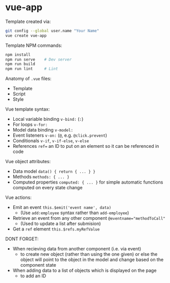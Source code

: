 # vue-app

Template created via:
```zsh
git config --global user.name "Your Name"
vue create vue-app
```

Template NPM commands:
```zsh
npm install
npm run serve    # Dev server 
npm run build
npm run lint     # Lint
```

Anatomy of `.vue` files:
* Template
* Script
* Style

Vue template syntax:
* Local variable binding `v-bind:` (`:`)
* For loops `v-for:`
* Model data binding `v-model:`
* Event listeners `v-on:` (`@`, e.g. `@click.prevent`)
* Conditionals `v-if`, `v-if-else`, `v-else`
* References `ref=` an ID to put on an element so it can be referenced in code

Vue object attributes:
* Data model `data() { return { ... } }`
* Methods `methods: { ... }`
* Computed properties `computed: { ... }` for simple automatic functions computed on every state change

Vue actions:
* Emit an event `this.$emit('event name', data)`
  * (Use `add:employee` syntax rather than `add-employee`)
* Retrieve an event from any other component `@eventname="methodToCall"`
  * (Used to update a list after submision)
* Get a `ref` element `this.$refs.myRefValue`


DONT FORGET: 
* When recieving data from another component (i.e. via event)
  * to create new object (rather than using the one given) or else the object will point to the object in the model and change based on the component state
* When adding data to a list of objects which is displayed on the page
  * to add an ID